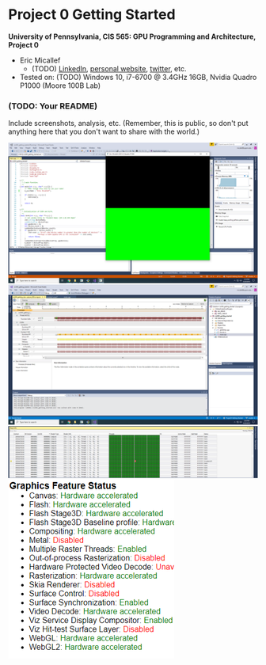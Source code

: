 Project 0 Getting Started
====================

**University of Pennsylvania, CIS 565: GPU Programming and Architecture, Project 0**

* Eric Micallef
  * (TODO) [LinkedIn](), [personal website](), [twitter](), etc.
* Tested on: (TODO) Windows 10, i7-6700 @ 3.4GHz 16GB, Nvidia Quadro P1000 (Moore 100B Lab)


### (TODO: Your README)

Include screenshots, analysis, etc. (Remember, this is public, so don't put
anything here that you don't want to share with the world.)

![](images/Micallef_Part4.png "Part Submission")
![](images/Micallef_Part5.png)
![](images/Micallef_Warp.png)
![](images/Micallef_Webgl.png)
